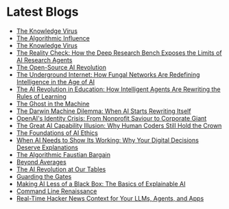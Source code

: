 <!--
**rawveg/rawveg** is a ✨ _special_ ✨ repository because its `README.md` (this file) appears on your GitHub profile.

Here are some ideas to get you started:

- 🔭 I’m currently working on ...
- 🌱 I’m currently learning ...
- 👯 I’m looking to collaborate on ...
- 🤔 I’m looking for help with ...
- 💬 Ask me about ...
- 📫 How to reach me: ...
- 😄 Pronouns: ...
- ⚡ Fun fact: ...
-->

# Latest Blogs
<!-- BLOG-POST-LIST:START -->
- [The Knowledge Virus](https://dev.to/rawveg/the-knowledge-virus-4pk2)
- [The Algorithmic Influence](https://dev.to/rawveg/the-algorithmic-influence-18mb)
- [The Knowledge Virus](https://smarterarticles.co.uk/the-knowledge-virus?pk_campaign=rss-feed)
- [The Reality Check: How the Deep Research Bench Exposes the Limits of AI Research Agents](https://smarterarticles.co.uk/the-reality-check-how-the-deep-research-bench-exposes-the-limits-of-ai?pk_campaign=rss-feed)
- [The Open-Source AI Revolution](https://dev.to/rawveg/the-open-source-ai-revolution-5ah3)
- [The Underground Internet: How Fungal Networks Are Redefining Intelligence in the Age of AI](https://smarterarticles.co.uk/the-underground-internet-how-fungal-networks-are-redefining-intelligence-in?pk_campaign=rss-feed)
- [The AI Revolution in Education: How Intelligent Agents Are Rewriting the Rules of Learning](https://smarterarticles.co.uk/the-ai-revolution-in-education-how-intelligent-agents-are-rewriting-the-rules?pk_campaign=rss-feed)
- [The Ghost in the Machine](https://dev.to/rawveg/the-ghost-in-the-machine-4m3i)
- [The Darwin Machine Dilemma: When AI Starts Rewriting Itself](https://smarterarticles.co.uk/the-darwin-machine-dilemma-when-ai-starts-rewriting-itself?pk_campaign=rss-feed)
- [OpenAI&#39;s Identity Crisis: From Nonprofit Saviour to Corporate Giant](https://smarterarticles.co.uk/openais-identity-crisis-from-nonprofit-saviour-to-corporate-giant?pk_campaign=rss-feed)
- [The Great AI Capability Illusion: Why Human Coders Still Hold the Crown](https://smarterarticles.co.uk/the-great-ai-capability-illusion-why-human-coders-still-hold-the-crown?pk_campaign=rss-feed)
- [The Foundations of AI Ethics](https://smarterarticles.co.uk/the-foundations-of-ai-ethics?pk_campaign=rss-feed)
- [When AI Needs to Show Its Working: Why Your Digital Decisions Deserve Explanations](https://smarterarticles.co.uk/when-ai-needs-to-show-its-working-why-your-digital-decisions-deserve?pk_campaign=rss-feed)
- [The Algorithmic Faustian Bargain](https://dev.to/rawveg/the-algorithmic-faustian-bargain-2cpl)
- [Beyond Averages](https://dev.to/rawveg/beyond-averages-blm)
- [The AI Revolution at Our Tables](https://dev.to/rawveg/the-ai-revolution-at-our-tables-1hc4)
- [Guarding the Gates](https://dev.to/rawveg/guarding-the-gates-fd1)
- [Making AI Less of a Black Box: The Basics of Explainable AI](https://dev.to/rawveg/making-ai-less-of-a-black-box-the-basics-of-explainable-ai-4lnh)
- [Command Line Renaissance](https://dev.to/rawveg/command-line-renaissance-377a)
- [Real-Time Hacker News Context for Your LLMs, Agents, and Apps](https://dev.to/rawveg/real-time-hacker-news-context-for-your-llms-agents-and-apps-ldg)
<!-- BLOG-POST-LIST:END -->
